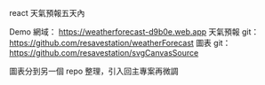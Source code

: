 react 天氣預報五天內

Demo 網域：
https://weatherforecast-d9b0e.web.app
天氣預報 git：
https://github.com/resavestation/weatherForecast
圖表 git：
https://github.com/resavestation/svgCanvasSource

圖表分到另一個 repo 整理，引入回主專案再微調
